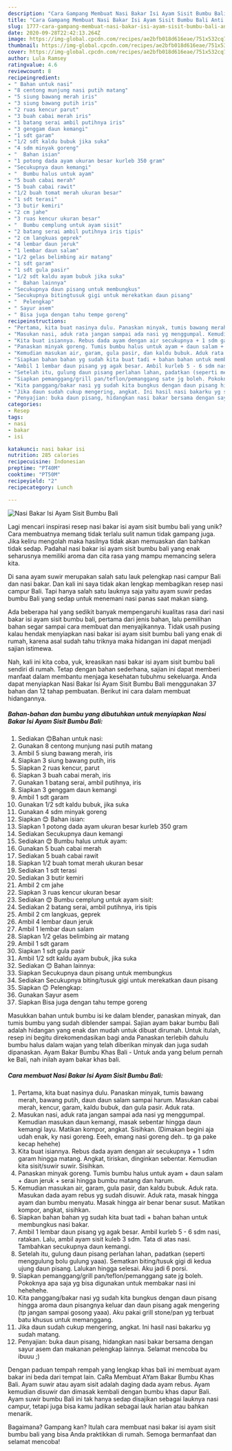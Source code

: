 ```yaml
---
description: "Cara Gampang Membuat Nasi Bakar Isi Ayam Sisit Bumbu Bali Anti Gagal"
title: "Cara Gampang Membuat Nasi Bakar Isi Ayam Sisit Bumbu Bali Anti Gagal"
slug: 1777-cara-gampang-membuat-nasi-bakar-isi-ayam-sisit-bumbu-bali-anti-gagal
date: 2020-09-28T22:42:13.264Z
image: https://img-global.cpcdn.com/recipes/ae2bfb018d616eae/751x532cq70/nasi-bakar-isi-ayam-sisit-bumbu-bali-foto-resep-utama.jpg
thumbnail: https://img-global.cpcdn.com/recipes/ae2bfb018d616eae/751x532cq70/nasi-bakar-isi-ayam-sisit-bumbu-bali-foto-resep-utama.jpg
cover: https://img-global.cpcdn.com/recipes/ae2bfb018d616eae/751x532cq70/nasi-bakar-isi-ayam-sisit-bumbu-bali-foto-resep-utama.jpg
author: Lula Ramsey
ratingvalue: 4.6
reviewcount: 8
recipeingredient:
- " Bahan untuk nasi"
- "8 centong munjung nasi putih matang"
- "5 siung bawang merah iris"
- "3 siung bawang putih iris"
- "2 ruas kencur parut"
- "3 buah cabai merah iris"
- "1 batang serai ambil putihnya iris"
- "3 genggam daun kemangi"
- "1 sdt garam"
- "1/2 sdt kaldu bubuk jika suka"
- "4 sdm minyak goreng"
- "  Bahan isian"
- "1 potong dada ayam ukuran besar kurleb 350 gram"
- "Secukupnya daun kemangi"
- "  Bumbu halus untuk ayam"
- "5 buah cabai merah"
- "5 buah cabai rawit"
- "1/2 buah tomat merah ukuran besar"
- "1 sdt terasi"
- "3 butir kemiri"
- "2 cm jahe"
- "3 ruas kencur ukuran besar"
- "  Bumbu cemplung untuk ayam sisit"
- "2 batang serai ambil putihnya iris tipis"
- "2 cm langkuas geprek"
- "4 lembar daun jeruk"
- "1 lembar daun salam"
- "1/2 gelas belimbing air matang"
- "1 sdt garam"
- "1 sdt gula pasir"
- "1/2 sdt kaldu ayam bubuk jika suka"
- "  Bahan lainnya"
- "Secukupnya daun pisang untuk membungkus"
- "Secukupnya bitingtusuk gigi untuk merekatkan daun pisang"
- "  Pelengkap"
- " Sayur asem"
- " Bisa juga dengan tahu tempe goreng"
recipeinstructions:
- "Pertama, kita buat nasinya dulu. Panaskan minyak, tumis bawang merah, bawang putih, daun daun salam sampai harum. Masukan cabai merah, kencur, garam, kaldu bubuk, dan gula pasir. Aduk rata."
- "Masukan nasi, aduk rata jangan sampai ada nasi yg menggumpal. Kemudian masukan daun kemangi, masak sebentar hingga daun kemangi layu. Matikan kompor, angkat. Sisihkan. (Dimakan begini aja udah enak, ky nasi goreng. Eeeh, emang nasi goreng deh.. tp ga pake kecap hehehe)"
- "Kita buat isiannya. Rebus dada ayam dengan air secukupnya + 1 sdm garam hingga matang. Angkat, tiriskan, dinginkan sebentar. Kemudian kita sisit/suwir suwir. Sisihkan."
- "Panaskan minyak goreng. Tumis bumbu halus untuk ayam + daun salam + daun jeruk + serai hingga bumbu matang dan harum."
- "Kemudian masukan air, garam, gula pasir, dan kaldu bubuk. Aduk rata. Masukan dada ayam rebus yg sudah disuwir. Aduk rata, masak hingga ayam dan bumbu menyatu. Masak hingga air benar benar susut. Matikan kompor, angkat, sisihkan."
- "Siapkan bahan bahan yg sudah kita buat tadi + bahan bahan untuk membungkus nasi bakar."
- "Ambil 1 lembar daun pisang yg agak besar. Ambil kurleb 5 - 6 sdm nasi, ratakan. Lalu, ambil ayam sisit kuleb 3 sdm. Tata di atas nasi. Tambahkan secukupnya daun kemangi."
- "Setelah itu, gulung daun pisang perlahan lahan, padatkan (seperti menggulung bolu gulung yaaa). Sematkan biting/tusuk gigi di kedua ujung daun pisang. Lalukan hingga selesai. Aku jadi 6 porsi."
- "Siapkan pemanggang/grill pan/teflon/pemanggang sate jg boleh. Pokoknya apa saja yg bisa digunakan untuk membakar nasi ini hehehehe."
- "Kita panggang/bakar nasi yg sudah kita bungkus dengan daun pisang hingga aroma daun pisangnya keluar dan daun pisang agak mengering (tp jangan sampai gosong yaaa). Aku pakai grill stone/pan yg terbuat batu khusus untuk memanggang."
- "Jika daun sudah cukup mengering, angkat. Ini hasil nasi bakarku yg sudah matang."
- "Penyajian: buka daun pisang, hidangkan nasi bakar bersama dengan sayur asem dan makanan pelengkap lainnya. Selamat mencoba bu ibuuu ;)"
categories:
- Resep
tags:
- nasi
- bakar
- isi

katakunci: nasi bakar isi 
nutrition: 285 calories
recipecuisine: Indonesian
preptime: "PT40M"
cooktime: "PT50M"
recipeyield: "2"
recipecategory: Lunch

---
```



![Nasi Bakar Isi Ayam Sisit Bumbu Bali](https://img-global.cpcdn.com/recipes/ae2bfb018d616eae/751x532cq70/nasi-bakar-isi-ayam-sisit-bumbu-bali-foto-resep-utama.jpg)

Lagi mencari inspirasi resep nasi bakar isi ayam sisit bumbu bali yang unik? Cara membuatnya memang tidak terlalu sulit namun tidak gampang juga. Jika keliru mengolah maka hasilnya tidak akan memuaskan dan bahkan tidak sedap. Padahal nasi bakar isi ayam sisit bumbu bali yang enak seharusnya memiliki aroma dan cita rasa yang mampu memancing selera kita.

Di sana ayam suwir merupakan salah satu lauk pelengkap nasi campur Bali dan nasi bakar. Dan kali ini saya tidak akan lengkap membagikan resep nasi campur Bali. Tapi hanya salah satu lauknya saja yaitu ayam suwir pedas bumbu Bali yang sedap untuk menemani nasi panas saat makan siang.

Ada beberapa hal yang sedikit banyak mempengaruhi kualitas rasa dari nasi bakar isi ayam sisit bumbu bali, pertama dari jenis bahan, lalu pemilihan bahan segar sampai cara membuat dan menyajikannya. Tidak usah pusing kalau hendak menyiapkan nasi bakar isi ayam sisit bumbu bali yang enak di rumah, karena asal sudah tahu triknya maka hidangan ini dapat menjadi sajian istimewa.


Nah, kali ini kita coba, yuk, kreasikan nasi bakar isi ayam sisit bumbu bali sendiri di rumah. Tetap dengan bahan sederhana, sajian ini dapat memberi manfaat dalam membantu menjaga kesehatan tubuhmu sekeluarga. Anda dapat menyiapkan Nasi Bakar Isi Ayam Sisit Bumbu Bali menggunakan 37 bahan dan 12 tahap pembuatan. Berikut ini cara dalam membuat hidangannya.

<!--inarticleads1-->

##### Bahan-bahan dan bumbu yang dibutuhkan untuk menyiapkan Nasi Bakar Isi Ayam Sisit Bumbu Bali:

1. Sediakan  😊Bahan untuk nasi:
1. Gunakan 8 centong munjung nasi putih matang
1. Ambil 5 siung bawang merah, iris
1. Siapkan 3 siung bawang putih, iris
1. Siapkan 2 ruas kencur, parut
1. Siapkan 3 buah cabai merah, iris
1. Gunakan 1 batang serai, ambil putihnya, iris
1. Siapkan 3 genggam daun kemangi
1. Ambil 1 sdt garam
1. Gunakan 1/2 sdt kaldu bubuk, jika suka
1. Gunakan 4 sdm minyak goreng
1. Siapkan  😊 Bahan isian:
1. Siapkan 1 potong dada ayam ukuran besar kurleb 350 gram
1. Sediakan Secukupnya daun kemangi
1. Sediakan  😊 Bumbu halus untuk ayam:
1. Gunakan 5 buah cabai merah
1. Sediakan 5 buah cabai rawit
1. Siapkan 1/2 buah tomat merah ukuran besar
1. Sediakan 1 sdt terasi
1. Sediakan 3 butir kemiri
1. Ambil 2 cm jahe
1. Siapkan 3 ruas kencur ukuran besar
1. Sediakan  😊 Bumbu cemplung untuk ayam sisit:
1. Sediakan 2 batang serai, ambil putihnya, iris tipis
1. Ambil 2 cm langkuas, geprek
1. Ambil 4 lembar daun jeruk
1. Ambil 1 lembar daun salam
1. Siapkan 1/2 gelas belimbing air matang
1. Ambil 1 sdt garam
1. Siapkan 1 sdt gula pasir
1. Ambil 1/2 sdt kaldu ayam bubuk, jika suka
1. Sediakan  😊 Bahan lainnya:
1. Siapkan Secukupnya daun pisang untuk membungkus
1. Sediakan Secukupnya biting/tusuk gigi untuk merekatkan daun pisang
1. Siapkan  😊 Pelengkap:
1. Gunakan  Sayur asem
1. Siapkan  Bisa juga dengan tahu tempe goreng


Masukkan bahan untuk bumbu isi ke dalam blender, panaskan minyak, dan tumis bumbu yang sudah diblender sampai. Sajian ayam bakar bumbu Bali adalah hidangan yang enak dan mudah untuk dibuat dirumah. Untuk itulah, resep ini begitu direkomendasikan bagi anda Panaskan terlebih dahulu bumbu halus dalam wajan yang telah diberikan minyak dan juga sudah dipanaskan. Ayam Bakar Bumbu Khas Bali - Untuk anda yang belum pernah ke Bali, nah inilah ayam bakar khas bali. 

<!--inarticleads2-->

##### Cara membuat Nasi Bakar Isi Ayam Sisit Bumbu Bali:

1. Pertama, kita buat nasinya dulu. Panaskan minyak, tumis bawang merah, bawang putih, daun daun salam sampai harum. Masukan cabai merah, kencur, garam, kaldu bubuk, dan gula pasir. Aduk rata.
1. Masukan nasi, aduk rata jangan sampai ada nasi yg menggumpal. Kemudian masukan daun kemangi, masak sebentar hingga daun kemangi layu. Matikan kompor, angkat. Sisihkan. (Dimakan begini aja udah enak, ky nasi goreng. Eeeh, emang nasi goreng deh.. tp ga pake kecap hehehe)
1. Kita buat isiannya. Rebus dada ayam dengan air secukupnya + 1 sdm garam hingga matang. Angkat, tiriskan, dinginkan sebentar. Kemudian kita sisit/suwir suwir. Sisihkan.
1. Panaskan minyak goreng. Tumis bumbu halus untuk ayam + daun salam + daun jeruk + serai hingga bumbu matang dan harum.
1. Kemudian masukan air, garam, gula pasir, dan kaldu bubuk. Aduk rata. Masukan dada ayam rebus yg sudah disuwir. Aduk rata, masak hingga ayam dan bumbu menyatu. Masak hingga air benar benar susut. Matikan kompor, angkat, sisihkan.
1. Siapkan bahan bahan yg sudah kita buat tadi + bahan bahan untuk membungkus nasi bakar.
1. Ambil 1 lembar daun pisang yg agak besar. Ambil kurleb 5 - 6 sdm nasi, ratakan. Lalu, ambil ayam sisit kuleb 3 sdm. Tata di atas nasi. Tambahkan secukupnya daun kemangi.
1. Setelah itu, gulung daun pisang perlahan lahan, padatkan (seperti menggulung bolu gulung yaaa). Sematkan biting/tusuk gigi di kedua ujung daun pisang. Lalukan hingga selesai. Aku jadi 6 porsi.
1. Siapkan pemanggang/grill pan/teflon/pemanggang sate jg boleh. Pokoknya apa saja yg bisa digunakan untuk membakar nasi ini hehehehe.
1. Kita panggang/bakar nasi yg sudah kita bungkus dengan daun pisang hingga aroma daun pisangnya keluar dan daun pisang agak mengering (tp jangan sampai gosong yaaa). Aku pakai grill stone/pan yg terbuat batu khusus untuk memanggang.
1. Jika daun sudah cukup mengering, angkat. Ini hasil nasi bakarku yg sudah matang.
1. Penyajian: buka daun pisang, hidangkan nasi bakar bersama dengan sayur asem dan makanan pelengkap lainnya. Selamat mencoba bu ibuuu ;)


Dengan paduan tempah rempah yang lengkap khas bali ini membuat ayam bakar ini beda dari tempat lain. CaRa Membuat AYam Bakar Bumbu Khas Bali. Ayam suwir atau ayam sisit adalah daging dada ayam rebus. Ayam kemudian disuwir dan dimasak kembali dengan bumbu khas dapur Bali. Ayam suwir bumbu Bali ini tak hanya sedap disajikan sebagai lauknya nasi campur, tetapi juga bisa kamu jadikan sebagai lauk harian atau bahkan menarik. 

Bagaimana? Gampang kan? Itulah cara membuat nasi bakar isi ayam sisit bumbu bali yang bisa Anda praktikkan di rumah. Semoga bermanfaat dan selamat mencoba!
